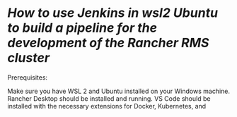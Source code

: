 
# ***How to use Jenkins in wsl2 Ubuntu to build a pipeline for the development of the Rancher RMS cluster***

Prerequisites:

Make sure you have WSL 2 and Ubuntu installed on your Windows machine.
Rancher Desktop should be installed and running.
VS Code should be installed with the necessary extensions for Docker, Kubernetes, and 
